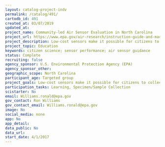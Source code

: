 ```yaml
---
layout: catalog-project-indv
permalink: /catalog/491/
cartodb_id: 491
created_at: 03/07/2019
updated_at: 
project_name: Community-led Air Sensor Evaluation in North Carolina
project_url: https://www.epa.gov/air-research/instruction-guide-and-macro-analysis-tool-community-led-air-monitoring
project_description: Low-cost sensors make it possible for citizens to collect air quality data in their own communities, but they still require instruction for optimal results. While low-cost sensors can measure many of the same air pollutants that costlier regulatory monitors measure, they aren’t required to meet the same rigorous standards of accuracy and reliability. Understanding how to collocate low-cost sensors with regulatory monitors and compare their results ensures that data from the low-cost monitors are collected in a purposeful manner. EPA provided training to the citizen scientist on how to successfully collocate low cost air quality sensors with regulatory monitors and then establish the ability of the sensor to provide purposeful air quality measurements.  The lessons learned from that effort provided the means to develop a series of tools useful not only to those citizen scientists but the citizen scientist community-at-large.
project_topic: Education
keywords: citizen science; sensor performance; air sensor guidance
status: Complete
recruiting: false
agency_sponsor: U.S. Environmental Protection Agency (EPA)
agency_sponsor_other: 
geographic_scope: North Carolina
participant_age: Targeted group
project_goals: Low-cost sensors make it possible for citizens to collect air quality data in their own communities, but they still require instruction for optimal results. While low-cost sensors can measure many of the same air pollutants that costlier regulatory monitors measure, they aren’t required to meet the same rigorous standards of accuracy and reliability. Understanding how to collocate low-cost sensors with regulatory monitors and compare their results ensures that data from the low-cost monitors are collected in a purposeful manner. EPA provided training to the citizen scientist on how to successfully collocate low cost air quality sensors with regulatory monitors and then establish the ability of the sensor to provide purposeful air quality measurements.  The lessons learned from that effort provided the means to develop a series of tools useful not only to those citizen scientists but the citizen scientist community-at-large.
participation_tasks: Learning, Specimen/Sample Collection
scistarter: No
email: Williams.ronald@epa.gov
gov_contact: Ron Williams
gov_contact_email: Williams.ronald@epa.gov
image: No
social_media: none
app: No
app_detail: 
data_public: No
data_url: 
start_date: 4/1/2017
---
```

